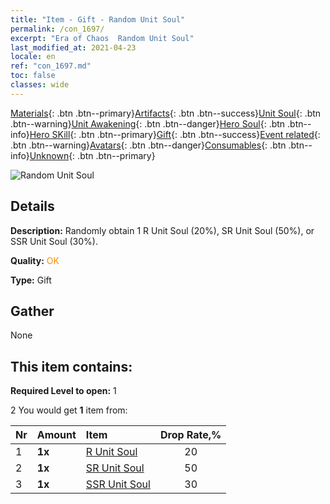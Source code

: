 ```yaml
---
title: "Item - Gift - Random Unit Soul"
permalink: /con_1697/
excerpt: "Era of Chaos  Random Unit Soul"
last_modified_at: 2021-04-23
locale: en
ref: "con_1697.md"
toc: false
classes: wide
---
```

 [Materials](/Items/){: .btn .btn--primary}[Artifacts](/Items/Artifacts/){: .btn .btn--success}[Unit Soul](/Items/UnitSoul/){: .btn .btn--warning}[Unit Awakening](/Items/UnitAwakening/){: .btn .btn--danger}[Hero Soul](/Items/HeroSoul/){: .btn .btn--info}[Hero SKill](/Items/HeroSkill/){: .btn .btn--primary}[Gift](/Items/Gift/){: .btn .btn--success}[Event related](/Items/Events/){: .btn .btn--warning}[Avatars](/Items/Avatars/){: .btn .btn--danger}[Consumables](/Items/Consumables/){: .btn .btn--info}[Unknown](/Items/Unknown/){: .btn .btn--primary}

 ![Random Unit Soul](/images/t/i_10019.png)

## Details
 **Description:** Randomly obtain 1 R Unit Soul (20%), SR Unit Soul (50%), or SSR Unit Soul (30%).

 **Quality:** <span style="color: #FF8C00">OK</span>

 **Type:** Gift

## Gather

  None

## This item contains:

 **Required Level to open:** 1

 2 You would get **1** item  from:

  | Nr | Amount |     Item    | Drop Rate,% |
  |:---|:-------|:------------|:---------:|
  | 1 |  **1x** | [R Unit Soul](/Items/con_533/) | 20 | 
  | 2 |  **1x** | [SR Unit Soul](/Items/con_534/) | 50 | 
  | 3 |  **1x** | [SSR Unit Soul](/Items/con_535/) | 30 | 
